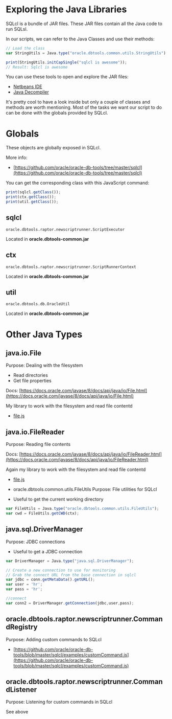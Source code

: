 # Exploring the Java Libraries

SQLcl is a bundle of JAR files. These JAR files contain all the Java code to run SQLsl.

In our scripts, we can refer to the Java Classes and use their methods:

```javascript
// Load the class
var StringUtils = Java.type("oracle.dbtools.common.utils.StringUtils");

print(StringUtils.initCapSingle("sqlcl is awesome"));
// Result: Sqlcl is awesome
```

You can use these tools to open and explore the JAR files:
- [Netbeans IDE](https://netbeans.org/downloads/)
- [Java Decompiler](http://jd.benow.ca/)

It's pretty cool to have a look inside but only a couple of classes and methods are worth mentioning. Most of the tasks we want our script to do can be done with the globals provided by SQLcl.

# Globals

These objects are globally exposed in SQLcl.

More info:
- [https://github.com/oracle/oracle-db-tools/tree/master/sqlcl](https://github.com/oracle/oracle-db-tools/tree/master/sqlcl)

You can get the corresponding class with this JavaScript command:

```javascript
print(sqlcl.getClass());
print(ctx.getClass());
print(util.getClass());
```

## sqlcl

`oracle.dbtools.raptor.newscriptrunner.ScriptExecutor`

Located in **oracle.dbtools-common.jar**

## ctx

`oracle.dbtools.raptor.newscriptrunner.ScriptRunnerContext`

Located in **oracle.dbtools-common.jar**


## util

`oracle.dbtools.db.OracleUtil`

Located in **oracle.dbtools-common.jar**

# Other Java Types

## java.io.File
Purpose: Dealing with the filesystem
- Read directories
- Get file properties

Docs: [https://docs.oracle.com/javase/8/docs/api/java/io/File.html](https://docs.oracle.com/javase/8/docs/api/java/io/File.html)

My library to work with the filesystem and read file contentd
- [file.js](../lib/file.js)

## java.io.FileReader
Purpose: Reading file contents

Docs: [https://docs.oracle.com/javase/8/docs/api/java/io/FileReader.html](https://docs.oracle.com/javase/8/docs/api/java/io/FileReader.html)

Again my library to work with the filesystem and read file contentd
- [file.js](../lib/file.js)

- oracle.dbtools.common.utils.FileUtils
Purpose: File utilities for SQLcl
- Useful to get the current working directory

```javascript
var FileUtils = Java.type("oracle.dbtools.common.utils.FileUtils");
var cwd = FileUtils.getCWD(ctx);
```

## java.sql.DriverManager
Purpose: JDBC connections
- Useful to get a JDBC connection

```javascript
var DriverManager = Java.type("java.sql.DriverManager");

// Create a new connection to use for monitoring
// Grab the connect URL from the base connection in sqlcl
var jdbc = conn.getMetaData().getURL();
var user = 'hr';
var pass = 'hr';

//connect
var conn2 = DriverManager.getConnection(jdbc,user,pass);
```

## oracle.dbtools.raptor.newscriptrunner.CommandRegistry
Purpose: Adding custom commands to SQLcl

- [https://github.com/oracle/oracle-db-tools/blob/master/sqlcl/examples/customCommand.js](https://github.com/oracle/oracle-db-tools/blob/master/sqlcl/examples/customCommand.js)

## oracle.dbtools.raptor.newscriptrunner.CommandListener
Purpose: Listening for custom commands in SQLcl

See above
